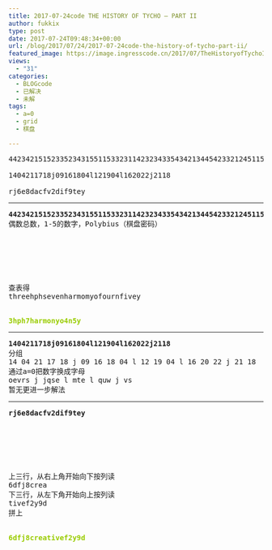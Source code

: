 ```yaml
---
title: 2017-07-24code THE HISTORY OF TYCHO – PART II
author: fukkix
type: post
date: 2017-07-24T09:48:34+00:00
url: /blog/2017/07/24/2017-07-24code-the-history-of-tycho-part-ii/
featured_image: https://image.ingresscode.cn/2017/07/TheHistoryofTychoII.png?x-oss-process=image/resize,m_fill,w_700,h_220
views:
  - "31"
categories:
  - BLOGcode
  - 已解决
  - 未解
tags:
  - a=0
  - grid
  - 棋盘

---
```

<pre>44234215152335234315511533231142323433543421344542332124511554

1404211718j09161804l121904l162022j2118

rj6e8dacfv2dif9tey
<!--more--></pre>

* * *

<pre><strong>44234215152335234315511533231142323433543421344542332124511554
</strong>偶数总数，1-5的数字，Polybius（棋盘密码）



<table border="0" cellpading="0" cellspacing="0"   >
  
  	
  
</table>

查表得
threehphsevenharmomyofournfivey


<span style="color: #99cc00;"><strong>3hph7harmonyo4n5y</strong></span></pre>

* * *

<pre><strong>1404211718j09161804l121904l162022j2118
</strong>分组
14 04 21 17 18 j 09 16 18 04 l 12 19 04 l 16 20 22 j 21 18
通过a=0把数字换成字母
oevrs j jqse l mte l quw j vs
暂无更进一步解法</pre>

* * *

<pre><strong>rj6e8dacfv2dif9tey
</strong>


<table border="0" cellpading="0" cellspacing="0"   >
  
  	
  
</table>

上三行，从右上角开始向下按列读
6dfj8crea
下三行，从左下角开始向上按列读
tivef2y9d
拼上


<span style="color: #99cc00;"><strong>6dfj8creativef2y9d</strong></span></pre>